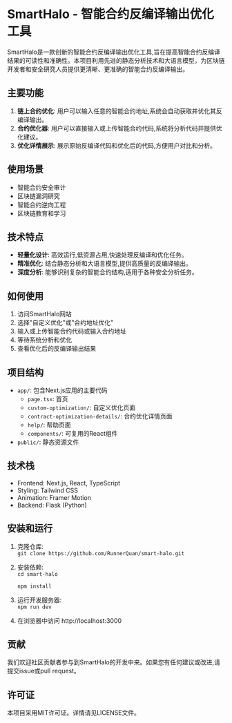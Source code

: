 # SmartHalo - 智能合约反编译输出优化工具

SmartHalo是一款创新的智能合约反编译输出优化工具,旨在提高智能合约反编译结果的可读性和准确性。本项目利用先进的静态分析技术和大语言模型，为区块链开发者和安全研究人员提供更清晰、更准确的智能合约反编译输出。

## 主要功能

1. **链上合约优化**: 用户可以输入任意的智能合约地址,系统会自动获取并优化其反编译输出。
2. **合约优化器**: 用户可以直接输入或上传智能合约代码,系统将分析代码并提供优化建议。
3. **优化详情展示**: 展示原始反编译代码和优化后的代码,方便用户对比和分析。

## 使用场景

- 智能合约安全审计
- 区块链漏洞研究
- 智能合约逆向工程
- 区块链教育和学习

## 技术特点

- **轻量化设计**: 高效运行,低资源占用,快速处理反编译和优化任务。
- **精准优化**: 结合静态分析和大语言模型,提供高质量的反编译输出。
- **深度分析**: 能够识别复杂的智能合约结构,适用于各种安全分析任务。

## 如何使用

1. 访问SmartHalo网站
2. 选择"自定义优化"或"合约地址优化"
3. 输入或上传智能合约代码或输入合约地址
4. 等待系统分析和优化
5. 查看优化后的反编译输出结果

## 项目结构

- `app/`: 包含Next.js应用的主要代码
  - `page.tsx`: 首页
  - `custom-optimization/`: 自定义优化页面
  - `contract-optimization-details/`: 合约优化详情页面
  - `help/`: 帮助页面
  - `components/`: 可复用的React组件
- `public/`: 静态资源文件

## 技术栈

- Frontend: Next.js, React, TypeScript
- Styling: Tailwind CSS
- Animation: Framer Motion
- Backend: Flask (Python)

## 安装和运行

1. 克隆仓库:   
   ``git clone https://github.com/RunnerQuan/smart-halo.git`` 

2. 安装依赖:   
   ``cd smart-halo``

   ``npm install``

3. 运行开发服务器:   
   ``npm run dev``   

4. 在浏览器中访问 http://localhost:3000

## 贡献

我们欢迎社区贡献者参与到SmartHalo的开发中来。如果您有任何建议或改进,请提交issue或pull request。

## 许可证

本项目采用MIT许可证。详情请见LICENSE文件。
